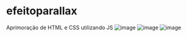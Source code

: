 # efeitoparallax
Aprimoração de HTML e CSS utilizando JS
![image](https://user-images.githubusercontent.com/86863914/175185459-a854a829-6d30-40dc-8351-0a812cff35e9.png)
![image](https://user-images.githubusercontent.com/86863914/175185500-0d583973-03cc-4872-ba56-e9a1cec0efe9.png)
![image](https://user-images.githubusercontent.com/86863914/175185556-96914ee3-c3c0-4221-835e-e9cb6508088d.png)
